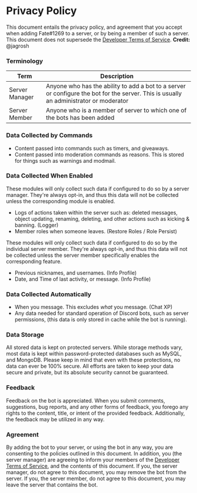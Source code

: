 # Privacy Policy
This document entails the privacy policy,
and agreement that you accept when adding Fate#1269 to a server,
or by being a member of such a server. This document does not
supersede the [Developer Terms of Service](https://discordapp.com/developers/docs/legal).
 **Credit:** @jagrosh

### Terminology
Term | Description
--- | ---
Server Manager | Anyone who has the ability to add a bot to a server or configure the bot for the server. This is usually an administrator or moderator 
Server Member | Anyone who is a member of server to which one of the bots has been added

### Data Collected by Commands
- Content passed into commands such as timers, and giveaways.
- Content passed into moderation commands as reasons. This is stored for things such as warnings and modmail.

### Data Collected When Enabled
These modules will only collect such data if configured to do so by a server manager. They're always opt-in,
and thus this data will not be collected unless the corresponding module is enabled.
- Logs of actions taken within the server such as: deleted messages, object updating, renaming, deleting, and other
actions such as kicking & banning. (Logger)
- Member roles when someone leaves. (Restore Roles / Role Persist)

These modules will only collect such data if configured to do so by the individual server member. They're always opt-in,
and thus this data will not be collected unless the server member specifically enables the corresponding feature.
- Previous nicknames, and usernames. (Info Profile)
- Date, and Time of last activity, or message. (Info Profile)

### Data Collected Automatically
- When you message. This excludes *what* you message. (Chat XP)
- Any data needed for standard operation of Discord bots,
such as server permissions, (this data is only stored in cache
while the bot is running).

### Data Storage
All stored data is kept on protected servers. While storage methods vary, most data is kept within password-protected
databases such as MySQL, and MongoDB. Please keep in mind that even with these protections, no data can ever be 100%
secure. All efforts are taken to keep your data secure and private, but its absolute security cannot be guaranteed.

### Feedback
Feedback on the bot is appreciated. When you submit comments, suggestions, bug reports, and any other forms of
feedback, you forego any rights to the content, title, or intent of the provided feedback. Additionally, the feedback
may be utilized in any way.

### Agreement
By adding the bot to your server, or using the bot in any way, you are consenting to the policies outlined in this
document. In addition, you (the server manager) are agreeing to inform your members of the
[Developer Terms of Service](https://discordapp.com/developers/docs/legal), and the contents of this document.
If you, the server manager, do not agree to this document, you may remove the bot from the server. If you, the server
member, do not agree to this document, you may leave the server that contains the bot.
